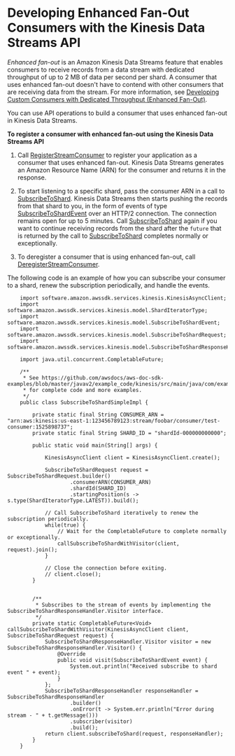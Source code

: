 # Developing Enhanced Fan\-Out Consumers with the Kinesis Data Streams API<a name="building-enhanced-consumers-api"></a>

*Enhanced fan\-out* is an Amazon Kinesis Data Streams feature that enables consumers to receive records from a data stream with dedicated throughput of up to 2 MB of data per second per shard\. A consumer that uses enhanced fan\-out doesn't have to contend with other consumers that are receiving data from the stream\. For more information, see [Developing Custom Consumers with Dedicated Throughput \(Enhanced Fan\-Out\)](enhanced-consumers.md)\.

You can use API operations to build a consumer that uses enhanced fan\-out in Kinesis Data Streams\.

**To register a consumer with enhanced fan\-out using the Kinesis Data Streams API**

1. Call [RegisterStreamConsumer](https://docs.aws.amazon.com/kinesis/latest/APIReference/API_RegisterStreamConsumer.html) to register your application as a consumer that uses enhanced fan\-out\. Kinesis Data Streams generates an Amazon Resource Name \(ARN\) for the consumer and returns it in the response\.

1. To start listening to a specific shard, pass the consumer ARN in a call to [SubscribeToShard](https://docs.aws.amazon.com/kinesis/latest/APIReference/API_SubscribeToShard.html)\. Kinesis Data Streams then starts pushing the records from that shard to you, in the form of events of type [SubscribeToShardEvent](https://docs.aws.amazon.com/kinesis/latest/APIReference/API_SubscribeToShardEvent.html) over an HTTP/2 connection\. The connection remains open for up to 5 minutes\. Call [SubscribeToShard](https://docs.aws.amazon.com/kinesis/latest/APIReference/API_SubscribeToShard.html) again if you want to continue receiving records from the shard after the `future` that is returned by the call to [SubscribeToShard](https://docs.aws.amazon.com/kinesis/latest/APIReference/API_SubscribeToShard.html) completes normally or exceptionally\.

1. To deregister a consumer that is using enhanced fan\-out, call [DeregisterStreamConsumer](https://docs.aws.amazon.com/kinesis/latest/APIReference/API_DeregisterStreamConsumer.html)\.

The following code is an example of how you can subscribe your consumer to a shard, renew the subscription periodically, and handle the events\.

```
    import software.amazon.awssdk.services.kinesis.KinesisAsyncClient;
    import software.amazon.awssdk.services.kinesis.model.ShardIteratorType;
    import software.amazon.awssdk.services.kinesis.model.SubscribeToShardEvent;
    import software.amazon.awssdk.services.kinesis.model.SubscribeToShardRequest;
    import software.amazon.awssdk.services.kinesis.model.SubscribeToShardResponseHandler;
     
    import java.util.concurrent.CompletableFuture;
     
    /**
     * See https://github.com/awsdocs/aws-doc-sdk-examples/blob/master/javav2/example_code/kinesis/src/main/java/com/example/kinesis/KinesisStreamEx.java
     * for complete code and more examples.
     */
    public class SubscribeToShardSimpleImpl {
     
        private static final String CONSUMER_ARN = "arn:aws:kinesis:us-east-1:123456789123:stream/foobar/consumer/test-consumer:1525898737";
        private static final String SHARD_ID = "shardId-000000000000";
     
        public static void main(String[] args) {
     
            KinesisAsyncClient client = KinesisAsyncClient.create();
     
            SubscribeToShardRequest request = SubscribeToShardRequest.builder()
                    .consumerARN(CONSUMER_ARN)
                    .shardId(SHARD_ID)
                    .startingPosition(s -> s.type(ShardIteratorType.LATEST)).build();
     
            // Call SubscribeToShard iteratively to renew the subscription periodically.
            while(true) {
                // Wait for the CompletableFuture to complete normally or exceptionally.
                callSubscribeToShardWithVisitor(client, request).join();
            }
     
            // Close the connection before exiting.
            // client.close();
        }
     
     
        /**
         * Subscribes to the stream of events by implementing the SubscribeToShardResponseHandler.Visitor interface.
         */
        private static CompletableFuture<Void> callSubscribeToShardWithVisitor(KinesisAsyncClient client, SubscribeToShardRequest request) {
            SubscribeToShardResponseHandler.Visitor visitor = new SubscribeToShardResponseHandler.Visitor() {
                @Override
                public void visit(SubscribeToShardEvent event) {
                    System.out.println("Received subscribe to shard event " + event);
                }
            };
            SubscribeToShardResponseHandler responseHandler = SubscribeToShardResponseHandler
                    .builder()
                    .onError(t -> System.err.println("Error during stream - " + t.getMessage()))
                    .subscriber(visitor)
                    .build();
            return client.subscribeToShard(request, responseHandler);
        }
    }
```